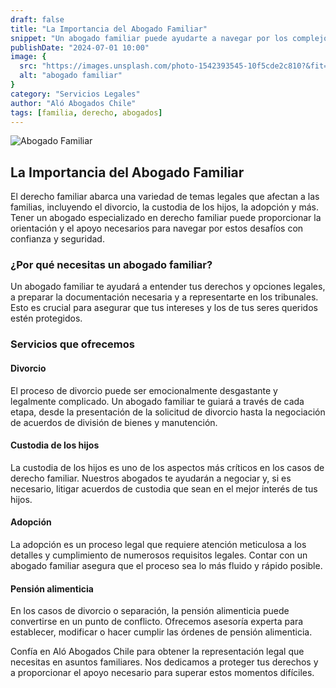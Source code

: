 ```yaml
---
draft: false
title: "La Importancia del Abogado Familiar"
snippet: "Un abogado familiar puede ayudarte a navegar por los complejos procesos legales relacionados con el divorcio, la custodia de los hijos y otros asuntos familiares."
publishDate: "2024-07-01 10:00"
image: {
  src: "https://images.unsplash.com/photo-1542393545-10f5cde2c810?&fit=crop&w=430&h=240",
  alt: "abogado familiar"
}
category: "Servicios Legales"
author: "Aló Abogados Chile"
tags: [familia, derecho, abogados]
---
```


![Abogado Familiar](https://images.unsplash.com/photo-1542393545-10f5cde2c810?&fit=crop&w=430&h=240)

## La Importancia del Abogado Familiar

El derecho familiar abarca una variedad de temas legales que afectan a las familias, incluyendo el divorcio, la custodia de los hijos, la adopción y más. Tener un abogado especializado en derecho familiar puede proporcionar la orientación y el apoyo necesarios para navegar por estos desafíos con confianza y seguridad.

### ¿Por qué necesitas un abogado familiar?

Un abogado familiar te ayudará a entender tus derechos y opciones legales, a preparar la documentación necesaria y a representarte en los tribunales. Esto es crucial para asegurar que tus intereses y los de tus seres queridos estén protegidos.

### Servicios que ofrecemos

#### Divorcio

El proceso de divorcio puede ser emocionalmente desgastante y legalmente complicado. Un abogado familiar te guiará a través de cada etapa, desde la presentación de la solicitud de divorcio hasta la negociación de acuerdos de división de bienes y manutención.

#### Custodia de los hijos

La custodia de los hijos es uno de los aspectos más críticos en los casos de derecho familiar. Nuestros abogados te ayudarán a negociar y, si es necesario, litigar acuerdos de custodia que sean en el mejor interés de tus hijos.

#### Adopción

La adopción es un proceso legal que requiere atención meticulosa a los detalles y cumplimiento de numerosos requisitos legales. Contar con un abogado familiar asegura que el proceso sea lo más fluido y rápido posible.

#### Pensión alimenticia

En los casos de divorcio o separación, la pensión alimenticia puede convertirse en un punto de conflicto. Ofrecemos asesoría experta para establecer, modificar o hacer cumplir las órdenes de pensión alimenticia.

Confía en Aló Abogados Chile para obtener la representación legal que necesitas en asuntos familiares. Nos dedicamos a proteger tus derechos y a proporcionar el apoyo necesario para superar estos momentos difíciles.
